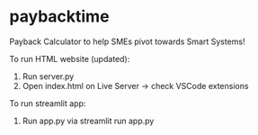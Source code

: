 # paybacktime
Payback Calculator to help SMEs pivot towards Smart Systems!

To run HTML website (updated):
1) Run server.py 
2) Open index.html on Live Server -> check VSCode extensions 

To run streamlit app:
1) Run app.py via streamlit run app.py